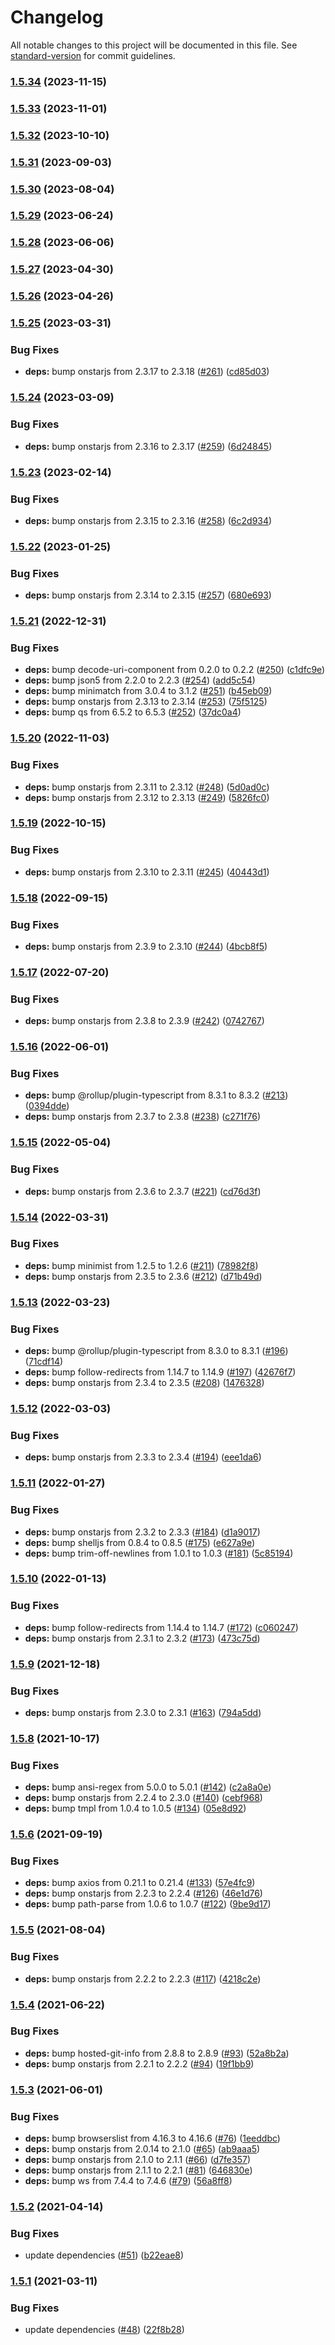 # Changelog

All notable changes to this project will be documented in this file. See [standard-version](https://github.com/conventional-changelog/standard-version) for commit guidelines.

### [1.5.34](https://github.com/samrum/homebridge-onstar/compare/v1.5.33...v1.5.34) (2023-11-15)

### [1.5.33](https://github.com/samrum/homebridge-onstar/compare/v1.5.32...v1.5.33) (2023-11-01)

### [1.5.32](https://github.com/samrum/homebridge-onstar/compare/v1.5.31...v1.5.32) (2023-10-10)

### [1.5.31](https://github.com/samrum/homebridge-onstar/compare/v1.5.30...v1.5.31) (2023-09-03)

### [1.5.30](https://github.com/samrum/homebridge-onstar/compare/v1.5.29...v1.5.30) (2023-08-04)

### [1.5.29](https://github.com/samrum/homebridge-onstar/compare/v1.5.28...v1.5.29) (2023-06-24)

### [1.5.28](https://github.com/samrum/homebridge-onstar/compare/v1.5.27...v1.5.28) (2023-06-06)

### [1.5.27](https://github.com/samrum/homebridge-onstar/compare/v1.5.26...v1.5.27) (2023-04-30)

### [1.5.26](https://github.com/samrum/homebridge-onstar/compare/v1.5.25...v1.5.26) (2023-04-26)

### [1.5.25](https://github.com/samrum/homebridge-onstar/compare/v1.5.24...v1.5.25) (2023-03-31)


### Bug Fixes

* **deps:** bump onstarjs from 2.3.17 to 2.3.18 ([#261](https://github.com/samrum/homebridge-onstar/issues/261)) ([cd85d03](https://github.com/samrum/homebridge-onstar/commit/cd85d03c990e8742cfffd4d3bc69000465178700))

### [1.5.24](https://github.com/samrum/homebridge-onstar/compare/v1.5.23...v1.5.24) (2023-03-09)


### Bug Fixes

* **deps:** bump onstarjs from 2.3.16 to 2.3.17 ([#259](https://github.com/samrum/homebridge-onstar/issues/259)) ([6d24845](https://github.com/samrum/homebridge-onstar/commit/6d248457b60241fa55cf54807f2cb633619dd8b1))

### [1.5.23](https://github.com/samrum/homebridge-onstar/compare/v1.5.22...v1.5.23) (2023-02-14)


### Bug Fixes

* **deps:** bump onstarjs from 2.3.15 to 2.3.16 ([#258](https://github.com/samrum/homebridge-onstar/issues/258)) ([6c2d934](https://github.com/samrum/homebridge-onstar/commit/6c2d93411fd45f4c11329bc2148a2e7d374af78f))

### [1.5.22](https://github.com/samrum/homebridge-onstar/compare/v1.5.21...v1.5.22) (2023-01-25)


### Bug Fixes

* **deps:** bump onstarjs from 2.3.14 to 2.3.15 ([#257](https://github.com/samrum/homebridge-onstar/issues/257)) ([680e693](https://github.com/samrum/homebridge-onstar/commit/680e69330731053b70c2a5d15ca05d5053b7320e))

### [1.5.21](https://github.com/samrum/homebridge-onstar/compare/v1.5.20...v1.5.21) (2022-12-31)


### Bug Fixes

* **deps:** bump decode-uri-component from 0.2.0 to 0.2.2 ([#250](https://github.com/samrum/homebridge-onstar/issues/250)) ([c1dfc9e](https://github.com/samrum/homebridge-onstar/commit/c1dfc9edbe69ab5b3e9cf4507b973827c311b15a))
* **deps:** bump json5 from 2.2.0 to 2.2.3 ([#254](https://github.com/samrum/homebridge-onstar/issues/254)) ([add5c54](https://github.com/samrum/homebridge-onstar/commit/add5c54e385756a33e32fa69814a5810657ab9f5))
* **deps:** bump minimatch from 3.0.4 to 3.1.2 ([#251](https://github.com/samrum/homebridge-onstar/issues/251)) ([b45eb09](https://github.com/samrum/homebridge-onstar/commit/b45eb0906929a10da6ec3b6223b03455326c3c7f))
* **deps:** bump onstarjs from 2.3.13 to 2.3.14 ([#253](https://github.com/samrum/homebridge-onstar/issues/253)) ([75f5125](https://github.com/samrum/homebridge-onstar/commit/75f5125ed703d65e0fb7e725fe6b1243174ec065))
* **deps:** bump qs from 6.5.2 to 6.5.3 ([#252](https://github.com/samrum/homebridge-onstar/issues/252)) ([37dc0a4](https://github.com/samrum/homebridge-onstar/commit/37dc0a407b18515d24add59237d58943a211638d))

### [1.5.20](https://github.com/samrum/homebridge-onstar/compare/v1.5.19...v1.5.20) (2022-11-03)


### Bug Fixes

* **deps:** bump onstarjs from 2.3.11 to 2.3.12 ([#248](https://github.com/samrum/homebridge-onstar/issues/248)) ([5d0ad0c](https://github.com/samrum/homebridge-onstar/commit/5d0ad0c53874fa72e8a69b1b4861ac61eeadf657))
* **deps:** bump onstarjs from 2.3.12 to 2.3.13 ([#249](https://github.com/samrum/homebridge-onstar/issues/249)) ([5826fc0](https://github.com/samrum/homebridge-onstar/commit/5826fc0a6c6badf44bf214e4703052c472840c54))

### [1.5.19](https://github.com/samrum/homebridge-onstar/compare/v1.5.18...v1.5.19) (2022-10-15)


### Bug Fixes

* **deps:** bump onstarjs from 2.3.10 to 2.3.11 ([#245](https://github.com/samrum/homebridge-onstar/issues/245)) ([40443d1](https://github.com/samrum/homebridge-onstar/commit/40443d1d3cd885fdc858912c8c3bdcacceae01bf))

### [1.5.18](https://github.com/samrum/homebridge-onstar/compare/v1.5.17...v1.5.18) (2022-09-15)


### Bug Fixes

* **deps:** bump onstarjs from 2.3.9 to 2.3.10 ([#244](https://github.com/samrum/homebridge-onstar/issues/244)) ([4bcb8f5](https://github.com/samrum/homebridge-onstar/commit/4bcb8f51edd3ef5332375f222ce3ea882b675262))

### [1.5.17](https://github.com/samrum/homebridge-onstar/compare/v1.5.16...v1.5.17) (2022-07-20)


### Bug Fixes

* **deps:** bump onstarjs from 2.3.8 to 2.3.9 ([#242](https://github.com/samrum/homebridge-onstar/issues/242)) ([0742767](https://github.com/samrum/homebridge-onstar/commit/0742767960c448228282f41e36a59a969f8f72a7))

### [1.5.16](https://github.com/samrum/homebridge-onstar/compare/v1.5.15...v1.5.16) (2022-06-01)


### Bug Fixes

* **deps:** bump @rollup/plugin-typescript from 8.3.1 to 8.3.2 ([#213](https://github.com/samrum/homebridge-onstar/issues/213)) ([0394dde](https://github.com/samrum/homebridge-onstar/commit/0394ddecaee86a9b08033f47462a87e57030213b))
* **deps:** bump onstarjs from 2.3.7 to 2.3.8 ([#238](https://github.com/samrum/homebridge-onstar/issues/238)) ([c271f76](https://github.com/samrum/homebridge-onstar/commit/c271f76db2999c2d9bdb298f9f884aa3511007da))

### [1.5.15](https://github.com/samrum/homebridge-onstar/compare/v1.5.14...v1.5.15) (2022-05-04)


### Bug Fixes

* **deps:** bump onstarjs from 2.3.6 to 2.3.7 ([#221](https://github.com/samrum/homebridge-onstar/issues/221)) ([cd76d3f](https://github.com/samrum/homebridge-onstar/commit/cd76d3f151987a578d16a4f59683a1bfb47bdc1c))

### [1.5.14](https://github.com/samrum/homebridge-onstar/compare/v1.5.13...v1.5.14) (2022-03-31)


### Bug Fixes

* **deps:** bump minimist from 1.2.5 to 1.2.6 ([#211](https://github.com/samrum/homebridge-onstar/issues/211)) ([78982f8](https://github.com/samrum/homebridge-onstar/commit/78982f8490b0e5e1b678d6c8d70329f0665fbf9a))
* **deps:** bump onstarjs from 2.3.5 to 2.3.6 ([#212](https://github.com/samrum/homebridge-onstar/issues/212)) ([d71b49d](https://github.com/samrum/homebridge-onstar/commit/d71b49d149ab6b9a096c84f9d5e6a893f9a31684))

### [1.5.13](https://github.com/samrum/homebridge-onstar/compare/v1.5.12...v1.5.13) (2022-03-23)


### Bug Fixes

* **deps:** bump @rollup/plugin-typescript from 8.3.0 to 8.3.1 ([#196](https://github.com/samrum/homebridge-onstar/issues/196)) ([71cdf14](https://github.com/samrum/homebridge-onstar/commit/71cdf1438bcd7da731e3203ddfe72bf7522e69ef))
* **deps:** bump follow-redirects from 1.14.7 to 1.14.9 ([#197](https://github.com/samrum/homebridge-onstar/issues/197)) ([42676f7](https://github.com/samrum/homebridge-onstar/commit/42676f7bc89d680ec468b0d63d3be03acfffff6f))
* **deps:** bump onstarjs from 2.3.4 to 2.3.5 ([#208](https://github.com/samrum/homebridge-onstar/issues/208)) ([1476328](https://github.com/samrum/homebridge-onstar/commit/1476328a269786514f3a9e482377d1e307a8ddd4))

### [1.5.12](https://github.com/samrum/homebridge-onstar/compare/v1.5.11...v1.5.12) (2022-03-03)


### Bug Fixes

* **deps:** bump onstarjs from 2.3.3 to 2.3.4 ([#194](https://github.com/samrum/homebridge-onstar/issues/194)) ([eee1da6](https://github.com/samrum/homebridge-onstar/commit/eee1da655ec255443fa43afdd46bd5ea4238aed0))

### [1.5.11](https://github.com/samrum/homebridge-onstar/compare/v1.5.10...v1.5.11) (2022-01-27)


### Bug Fixes

* **deps:** bump onstarjs from 2.3.2 to 2.3.3 ([#184](https://github.com/samrum/homebridge-onstar/issues/184)) ([d1a9017](https://github.com/samrum/homebridge-onstar/commit/d1a901725f0a60b088a716baa73dd0684a58c67c))
* **deps:** bump shelljs from 0.8.4 to 0.8.5 ([#175](https://github.com/samrum/homebridge-onstar/issues/175)) ([e627a9e](https://github.com/samrum/homebridge-onstar/commit/e627a9e3c31ad3baf3adf581548efdd5e316f0de))
* **deps:** bump trim-off-newlines from 1.0.1 to 1.0.3 ([#181](https://github.com/samrum/homebridge-onstar/issues/181)) ([5c85194](https://github.com/samrum/homebridge-onstar/commit/5c85194509cf1fd51d263334690a5d4a6054ccb7))

### [1.5.10](https://github.com/samrum/homebridge-onstar/compare/v1.5.9...v1.5.10) (2022-01-13)


### Bug Fixes

* **deps:** bump follow-redirects from 1.14.4 to 1.14.7 ([#172](https://github.com/samrum/homebridge-onstar/issues/172)) ([c060247](https://github.com/samrum/homebridge-onstar/commit/c060247bd5f48e5da121019364122f7be88f8e67))
* **deps:** bump onstarjs from 2.3.1 to 2.3.2 ([#173](https://github.com/samrum/homebridge-onstar/issues/173)) ([473c75d](https://github.com/samrum/homebridge-onstar/commit/473c75de5c9d674c470bcf46504a9b83d86a80f3))

### [1.5.9](https://github.com/samrum/homebridge-onstar/compare/v1.5.8...v1.5.9) (2021-12-18)


### Bug Fixes

* **deps:** bump onstarjs from 2.3.0 to 2.3.1 ([#163](https://github.com/samrum/homebridge-onstar/issues/163)) ([794a5dd](https://github.com/samrum/homebridge-onstar/commit/794a5ddcccb1b8761bb841c681390ac240b9c640))

### [1.5.8](https://github.com/samrum/homebridge-onstar/compare/v1.5.6...v1.5.8) (2021-10-17)


### Bug Fixes

* **deps:** bump ansi-regex from 5.0.0 to 5.0.1 ([#142](https://github.com/samrum/homebridge-onstar/issues/142)) ([c2a8a0e](https://github.com/samrum/homebridge-onstar/commit/c2a8a0e75a2ca4e323114372bfb751937fa709c8))
* **deps:** bump onstarjs from 2.2.4 to 2.3.0 ([#140](https://github.com/samrum/homebridge-onstar/issues/140)) ([cebf968](https://github.com/samrum/homebridge-onstar/commit/cebf9680590fedce273d80af07967b2224be951b))
* **deps:** bump tmpl from 1.0.4 to 1.0.5 ([#134](https://github.com/samrum/homebridge-onstar/issues/134)) ([05e8d92](https://github.com/samrum/homebridge-onstar/commit/05e8d9297b9606e4df590d38dd32b0e54f7206f5))

### [1.5.6](https://github.com/samrum/homebridge-onstar/compare/v1.5.5...v1.5.6) (2021-09-19)


### Bug Fixes

* **deps:** bump axios from 0.21.1 to 0.21.4 ([#133](https://github.com/samrum/homebridge-onstar/issues/133)) ([57e4fc9](https://github.com/samrum/homebridge-onstar/commit/57e4fc9519fe9563f19aea5fe86b4372bf299c78))
* **deps:** bump onstarjs from 2.2.3 to 2.2.4 ([#126](https://github.com/samrum/homebridge-onstar/issues/126)) ([46e1d76](https://github.com/samrum/homebridge-onstar/commit/46e1d7694f8eac7fa3f4575d5a6985ca921dc244))
* **deps:** bump path-parse from 1.0.6 to 1.0.7 ([#122](https://github.com/samrum/homebridge-onstar/issues/122)) ([9be9d17](https://github.com/samrum/homebridge-onstar/commit/9be9d17a0e0abf2186dab298a466f628c8237005))

### [1.5.5](https://github.com/samrum/homebridge-onstar/compare/v1.5.4...v1.5.5) (2021-08-04)


### Bug Fixes

* **deps:** bump onstarjs from 2.2.2 to 2.2.3 ([#117](https://github.com/samrum/homebridge-onstar/issues/117)) ([4218c2e](https://github.com/samrum/homebridge-onstar/commit/4218c2e8326c90a337589547f9899a0cec3fb1fe))

### [1.5.4](https://github.com/samrum/homebridge-onstar/compare/v1.5.3...v1.5.4) (2021-06-22)


### Bug Fixes

* **deps:** bump hosted-git-info from 2.8.8 to 2.8.9 ([#93](https://github.com/samrum/homebridge-onstar/issues/93)) ([52a8b2a](https://github.com/samrum/homebridge-onstar/commit/52a8b2a91d3a8d4cdde27fff980b6e5a5198aed5))
* **deps:** bump onstarjs from 2.2.1 to 2.2.2 ([#94](https://github.com/samrum/homebridge-onstar/issues/94)) ([19f1bb9](https://github.com/samrum/homebridge-onstar/commit/19f1bb994e0f2a49e8676b2cd2b09ee78567e563))

### [1.5.3](https://github.com/samrum/homebridge-onstar/compare/v1.5.2...v1.5.3) (2021-06-01)


### Bug Fixes

* **deps:** bump browserslist from 4.16.3 to 4.16.6 ([#76](https://github.com/samrum/homebridge-onstar/issues/76)) ([1eeddbc](https://github.com/samrum/homebridge-onstar/commit/1eeddbc5f92374b7eb4c1cf0081f01dde9c2fdaa))
* **deps:** bump onstarjs from 2.0.14 to 2.1.0 ([#65](https://github.com/samrum/homebridge-onstar/issues/65)) ([ab9aaa5](https://github.com/samrum/homebridge-onstar/commit/ab9aaa55d265e315871646c40e6b4c0fe2e818c0))
* **deps:** bump onstarjs from 2.1.0 to 2.1.1 ([#66](https://github.com/samrum/homebridge-onstar/issues/66)) ([d7fe357](https://github.com/samrum/homebridge-onstar/commit/d7fe35720b0332933d2419c01682462ae0e2c147))
* **deps:** bump onstarjs from 2.1.1 to 2.2.1 ([#81](https://github.com/samrum/homebridge-onstar/issues/81)) ([646830e](https://github.com/samrum/homebridge-onstar/commit/646830e31be3bb019cf727a9085959a4ebb21951))
* **deps:** bump ws from 7.4.4 to 7.4.6 ([#79](https://github.com/samrum/homebridge-onstar/issues/79)) ([56a8ff8](https://github.com/samrum/homebridge-onstar/commit/56a8ff82a8dc237feaa39c64d43d6dc3f4eddc89))

### [1.5.2](https://github.com/samrum/homebridge-onstar/compare/v1.5.1...v1.5.2) (2021-04-14)


### Bug Fixes

* update dependencies ([#51](https://github.com/samrum/homebridge-onstar/issues/51)) ([b22eae8](https://github.com/samrum/homebridge-onstar/commit/b22eae811f305bd1397c17bcb581157ec1d0f9a1))

### [1.5.1](https://github.com/samrum/homebridge-onstar/compare/v1.5.0...v1.5.1) (2021-03-11)


### Bug Fixes

* update dependencies ([#48](https://github.com/samrum/homebridge-onstar/issues/48)) ([22f8b28](https://github.com/samrum/homebridge-onstar/commit/22f8b28dc6478c4a2fdc08455f12882167502ad8))
